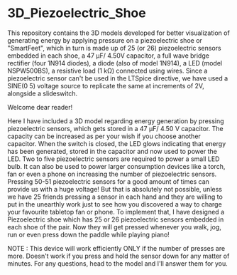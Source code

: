 # 3D_Piezoelectric_Shoe
This repository contains the 3D models developed for better visualization of generating energy by applying pressure on a piezoelectric shoe or "SmartFeet", which in turn is made up of 25 (or 26) piezoelectric sensors embedded in each shoe, a 47 μF/ 4.50V capacitor, a full wave bridge rectifier (four 1N914 diodes), a diode (also of model 1N914), a LED (model NSPW500BS), a resistive load (1 kΩ) connected using wires. Since a piezoelectric sensor can't be used in the LTSpice directive, we have used a SINE(0 5) voltage source to replicate the same at increments of 2V, alongside a slideswitch. 

Welcome dear reader!

Here I have included a 3D model regarding energy generation by pressing piezoelectric sensors, which gets stored in a 47 μF/ 4.50 V capacitor. The capacity can be increased as per your wish if you choose another capacitor. When the switch is closed, the LED glows indicating that energy has been generated, stored in the capacitor and now used to power the LED. Two to five piezoelectric sensors are required to power a small LED bulb. It can also be used to power larger consumption devices like a torch, fan or even a phone on increasing the number of piezoelectric sensors. 
Pressing 50-51 piezoelectric sensors for a good amount of times can provide us with a huge voltage! But that is absolutely not possible, unless we have 25 friends pressing a sensor in each hand and they are willing to put in the unearthly work just to see how you discovered a way to charge your favourite tabletop fan or phone.
To implement that, I have designed a Piezoelectric shoe which has 25 or 26 piezoelectric sensors embedded in each shoe of the pair. Now they will get pressed whenever you walk, jog, run or even press down the paddle while playing piano! 

NOTE : This device will work efficiently ONLY if the number of presses are more. Doesn't work if you press and hold the sensor down for any matter of minutes. For any questions, head to the model and I'll answer them for you.
